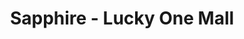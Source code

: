 ---
title: "Sapphire - Lucky One Mall"
url: /karachi/sapphire-lucky-one-mall-rashid-minhas-road/
shop: Kleidung
---